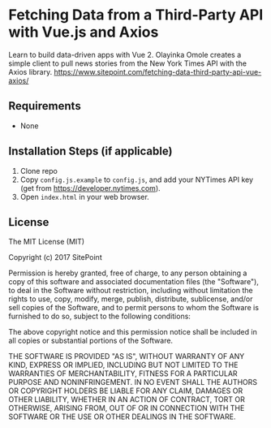 # Fetching Data from a Third-Party API with Vue.js and Axios

Learn to build data-driven apps with Vue 2. Olayinka Omole creates a simple client to pull news stories from the New York Times API with the Axios library.
https://www.sitepoint.com/fetching-data-third-party-api-vue-axios/

## Requirements

* None

## Installation Steps (if applicable)

1. Clone repo
2. Copy `config.js.example` to `config.js`, and add your NYTimes API key (get from https://developer.nytimes.com).
3. Open `index.html` in your web browser.

## License

The MIT License (MIT)

Copyright (c) 2017 SitePoint

Permission is hereby granted, free of charge, to any person obtaining a copy of this software and associated documentation files (the "Software"), to deal in the Software without restriction, including without limitation the rights to use, copy, modify, merge, publish, distribute, sublicense, and/or sell copies of the Software, and to permit persons to whom the Software is furnished to do so, subject to the following conditions:

The above copyright notice and this permission notice shall be included in all copies or substantial portions of the Software.

THE SOFTWARE IS PROVIDED "AS IS", WITHOUT WARRANTY OF ANY KIND, EXPRESS OR IMPLIED, INCLUDING BUT NOT LIMITED TO THE WARRANTIES OF MERCHANTABILITY, FITNESS FOR A PARTICULAR PURPOSE AND NONINFRINGEMENT. IN NO EVENT SHALL THE AUTHORS OR COPYRIGHT HOLDERS BE LIABLE FOR ANY CLAIM, DAMAGES OR OTHER LIABILITY, WHETHER IN AN ACTION OF CONTRACT, TORT OR OTHERWISE, ARISING FROM, OUT OF OR IN CONNECTION WITH THE SOFTWARE OR THE USE OR OTHER DEALINGS IN THE SOFTWARE.
